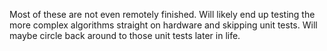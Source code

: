 Most of these are not even remotely finished.
Will likely end up testing the more complex algorithms straight on hardware and skipping unit tests.
    Will maybe circle back around to those unit tests later in life.